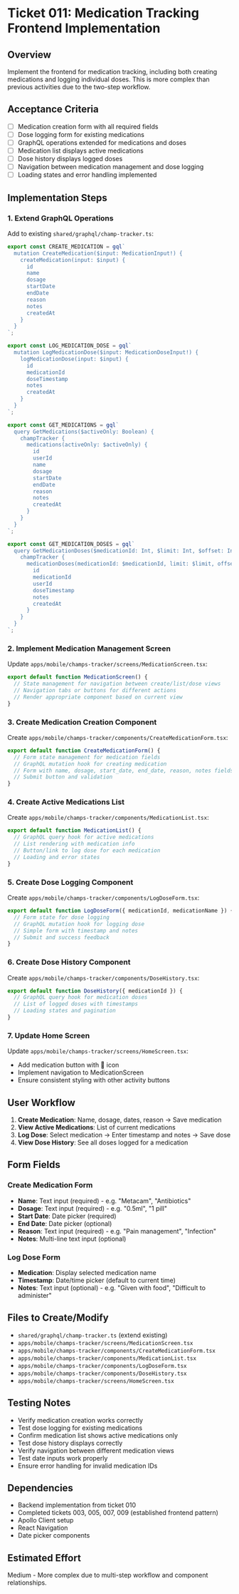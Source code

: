 # Ticket 011: Medication Tracking Frontend Implementation

## Overview
Implement the frontend for medication tracking, including both creating medications and logging individual doses. This is more complex than previous activities due to the two-step workflow.

## Acceptance Criteria
- [ ] Medication creation form with all required fields
- [ ] Dose logging form for existing medications
- [ ] GraphQL operations extended for medications and doses
- [ ] Medication list displays active medications
- [ ] Dose history displays logged doses
- [ ] Navigation between medication management and dose logging
- [ ] Loading states and error handling implemented

## Implementation Steps

### 1. Extend GraphQL Operations
Add to existing `shared/graphql/champ-tracker.ts`:
```typescript
export const CREATE_MEDICATION = gql`
  mutation CreateMedication($input: MedicationInput!) {
    createMedication(input: $input) {
      id
      name
      dosage
      startDate
      endDate
      reason
      notes
      createdAt
    }
  }
`;

export const LOG_MEDICATION_DOSE = gql`
  mutation LogMedicationDose($input: MedicationDoseInput!) {
    logMedicationDose(input: $input) {
      id
      medicationId
      doseTimestamp
      notes
      createdAt
    }
  }
`;

export const GET_MEDICATIONS = gql`
  query GetMedications($activeOnly: Boolean) {
    champTracker {
      medications(activeOnly: $activeOnly) {
        id
        userId
        name
        dosage
        startDate
        endDate
        reason
        notes
        createdAt
      }
    }
  }
`;

export const GET_MEDICATION_DOSES = gql`
  query GetMedicationDoses($medicationId: Int, $limit: Int, $offset: Int) {
    champTracker {
      medicationDoses(medicationId: $medicationId, limit: $limit, offset: $offset) {
        id
        medicationId
        userId
        doseTimestamp
        notes
        createdAt
      }
    }
  }
`;
```

### 2. Implement Medication Management Screen
Update `apps/mobile/champs-tracker/screens/MedicationScreen.tsx`:
```typescript
export default function MedicationScreen() {
  // State management for navigation between create/list/dose views
  // Navigation tabs or buttons for different actions
  // Render appropriate component based on current view
}
```

### 3. Create Medication Creation Component
Create `apps/mobile/champs-tracker/components/CreateMedicationForm.tsx`:
```typescript
export default function CreateMedicationForm() {
  // Form state management for medication fields
  // GraphQL mutation hook for creating medication
  // Form with name, dosage, start_date, end_date, reason, notes fields
  // Submit button and validation
}
```

### 4. Create Active Medications List
Create `apps/mobile/champs-tracker/components/MedicationList.tsx`:
```typescript
export default function MedicationList() {
  // GraphQL query hook for active medications
  // List rendering with medication info
  // Button/link to log dose for each medication
  // Loading and error states
}
```

### 5. Create Dose Logging Component
Create `apps/mobile/champs-tracker/components/LogDoseForm.tsx`:
```typescript
export default function LogDoseForm({ medicationId, medicationName }) {
  // Form state for dose logging
  // GraphQL mutation hook for logging dose
  // Simple form with timestamp and notes
  // Submit and success feedback
}
```

### 6. Create Dose History Component
Create `apps/mobile/champs-tracker/components/DoseHistory.tsx`:
```typescript
export default function DoseHistory({ medicationId }) {
  // GraphQL query hook for medication doses
  // List of logged doses with timestamps
  // Loading states and pagination
}
```

### 7. Update Home Screen
Update `apps/mobile/champs-tracker/screens/HomeScreen.tsx`:
- Add medication button with 💊 icon
- Implement navigation to MedicationScreen
- Ensure consistent styling with other activity buttons

## User Workflow
1. **Create Medication**: Name, dosage, dates, reason → Save medication
2. **View Active Medications**: List of current medications
3. **Log Dose**: Select medication → Enter timestamp and notes → Save dose
4. **View Dose History**: See all doses logged for a medication

## Form Fields

### Create Medication Form
- **Name**: Text input (required) - e.g. "Metacam", "Antibiotics"
- **Dosage**: Text input (required) - e.g. "0.5ml", "1 pill"
- **Start Date**: Date picker (required)
- **End Date**: Date picker (optional)
- **Reason**: Text input (required) - e.g. "Pain management", "Infection"
- **Notes**: Multi-line text input (optional)

### Log Dose Form
- **Medication**: Display selected medication name
- **Timestamp**: Date/time picker (default to current time)
- **Notes**: Text input (optional) - e.g. "Given with food", "Difficult to administer"

## Files to Create/Modify
- `shared/graphql/champ-tracker.ts` (extend existing)
- `apps/mobile/champs-tracker/screens/MedicationScreen.tsx`
- `apps/mobile/champs-tracker/components/CreateMedicationForm.tsx`
- `apps/mobile/champs-tracker/components/MedicationList.tsx`
- `apps/mobile/champs-tracker/components/LogDoseForm.tsx`
- `apps/mobile/champs-tracker/components/DoseHistory.tsx`
- `apps/mobile/champs-tracker/screens/HomeScreen.tsx`

## Testing Notes
- Verify medication creation works correctly
- Test dose logging for existing medications
- Confirm medication list shows active medications only
- Test dose history displays correctly
- Verify navigation between different medication views
- Test date inputs work properly
- Ensure error handling for invalid medication IDs

## Dependencies
- Backend implementation from ticket 010
- Completed tickets 003, 005, 007, 009 (established frontend pattern)
- Apollo Client setup
- React Navigation
- Date picker components

## Estimated Effort
Medium - More complex due to multi-step workflow and component relationships.